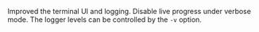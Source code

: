 Improved the terminal UI and logging. Disable live progress under verbose mode. The logger levels can be controlled by the `-v` option.
